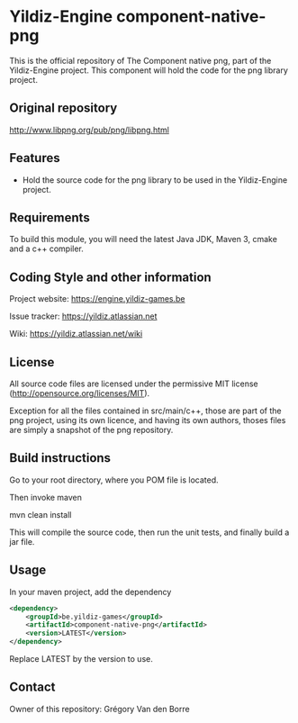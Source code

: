 # Yildiz-Engine component-native-png

This is the official repository of The Component native png, part of the Yildiz-Engine project.
This component will hold the code for the png library project.

## Original repository
http://www.libpng.org/pub/png/libpng.html

## Features

* Hold the source code for the png library to be used in the Yildiz-Engine project.

## Requirements

To build this module, you will need the latest Java JDK, Maven 3, cmake and a c++ compiler.

## Coding Style and other information

Project website:
https://engine.yildiz-games.be

Issue tracker:
https://yildiz.atlassian.net

Wiki:
https://yildiz.atlassian.net/wiki

## License

All source code files are licensed under the permissive MIT license
(http://opensource.org/licenses/MIT).

Exception for all the files contained in src/main/c++, those are part of the png project, using its own licence, and having its own authors, thoses files are simply a snapshot of the png repository.

## Build instructions

Go to your root directory, where you POM file is located.

Then invoke maven

mvn clean install

This will compile the source code, then run the unit tests, and finally build a jar file.

## Usage

In your maven project, add the dependency

```xml
<dependency>
    <groupId>be.yildiz-games</groupId>
    <artifactId>component-native-png</artifactId>
    <version>LATEST</version>
</dependency>
```
Replace LATEST by the version to use.

## Contact
Owner of this repository: Grégory Van den Borre
